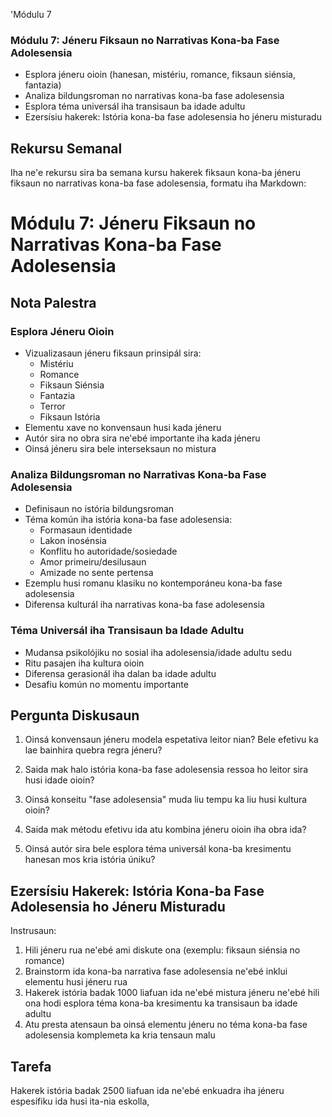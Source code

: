 'Módulu 7

### Módulu 7: Jéneru Fiksaun no Narrativas Kona-ba Fase Adolesensia
- Esplora jéneru oioin (hanesan, mistériu, romance, fiksaun siénsia, fantazia)
- Analiza bildungsroman no narrativas kona-ba fase adolesensia
- Esplora téma universál iha transisaun ba idade adultu
- Ezersísiu hakerek: Istória kona-ba fase adolesensia ho jéneru misturadu

## Rekursu Semanal

Iha ne'e rekursu sira ba semana kursu hakerek fiksaun kona-ba jéneru fiksaun no narrativas kona-ba fase adolesensia, formatu iha Markdown:

# Módulu 7: Jéneru Fiksaun no Narrativas Kona-ba Fase Adolesensia

## Nota Palestra

### Esplora Jéneru Oioin

- Vizualizasaun jéneru fiksaun prinsipál sira:
  - Mistériu
  - Romance  
  - Fiksaun Siénsia
  - Fantazia
  - Terror
  - Fiksaun Istória
- Elementu xave no konvensaun husi kada jéneru
- Autór sira no obra sira ne'ebé importante iha kada jéneru
- Oinsá jéneru sira bele interseksaun no mistura

### Analiza Bildungsroman no Narrativas Kona-ba Fase Adolesensia

- Definisaun no istória bildungsroman
- Téma komún iha istória kona-ba fase adolesensia:
  - Formasaun identidade
  - Lakon inosénsia
  - Konflitu ho autoridade/sosiedade
  - Amor primeiru/desilusaun
  - Amizade no sente pertensa
- Ezemplu husi romanu klasiku no kontemporáneu kona-ba fase adolesensia
- Diferensa kulturál iha narrativas kona-ba fase adolesensia

### Téma Universál iha Transisaun ba Idade Adultu

- Mudansa psikolójiku no sosial iha adolesensia/idade adultu sedu
- Ritu pasajen iha kultura oioin
- Diferensa gerasionál iha dalan ba idade adultu
- Desafiu komún no momentu importante

## Pergunta Diskusaun

1. Oinsá konvensaun jéneru modela espetativa leitor nian? Bele efetivu ka lae bainhira quebra regra jéneru?

2. Saida mak halo istória kona-ba fase adolesensia ressoa ho leitor sira husi idade oioin?

3. Oinsá konseitu "fase adolesensia" muda liu tempu ka liu husi kultura oioin?

4. Saida mak métodu efetivu ida atu kombina jéneru oioin iha obra ida?

5. Oinsá autór sira bele esplora téma universál kona-ba kresimentu hanesan mos kria istória úniku?

## Ezersísiu Hakerek: Istória Kona-ba Fase Adolesensia ho Jéneru Misturadu

Instrusaun:
1. Hili jéneru rua ne'ebé ami diskute ona (exemplu: fiksaun siénsia no romance)
2. Brainstorm ida kona-ba narrativa fase adolesensia ne'ebé inklui elementu husi jéneru rua
3. Hakerek istória badak 1000 liafuan ida ne'ebé mistura jéneru ne'ebé hili ona hodi esplora téma kona-ba kresimentu ka transisaun ba idade adultu
4. Atu presta atensaun ba oinsá elementu jéneru no téma kona-ba fase adolesensia komplemeta ka kria tensaun malu

## Tarefa

Hakerek istória badak 2500 liafuan ida ne'ebé enkuadra iha jéneru espesífiku ida husi ita-nia eskolla,